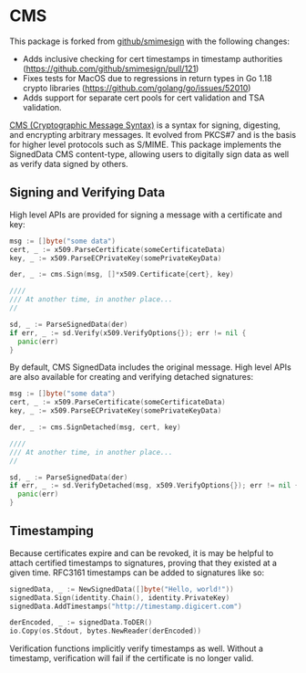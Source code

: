 # CMS 

This package is forked from [github/smimesign](https://github.com/github/smimesign) with the following changes:

- Adds inclusive checking for cert timestamps in timestamp authorities (https://github.com/github/smimesign/pull/121)
- Fixes tests for MacOS due to regressions in return types in Go 1.18 crypto libraries (https://github.com/golang/go/issues/52010)
- Adds support for separate cert pools for cert validation and TSA validation.

[CMS (Cryptographic Message Syntax)](https://tools.ietf.org/html/rfc5652) is a syntax for signing, digesting, and encrypting arbitrary messages. It evolved from PKCS#7 and is the basis for higher level protocols such as S/MIME. This package implements the SignedData CMS content-type, allowing users to digitally sign data as well as verify data signed by others.

## Signing and Verifying Data

High level APIs are provided for signing a message with a certificate and key:

```go
msg := []byte("some data")
cert, _ := x509.ParseCertificate(someCertificateData)
key, _ := x509.ParseECPrivateKey(somePrivateKeyData)

der, _ := cms.Sign(msg, []*x509.Certificate{cert}, key)

////
/// At another time, in another place...
//

sd, _ := ParseSignedData(der)
if err, _ := sd.Verify(x509.VerifyOptions{}); err != nil {
  panic(err)
}
```

By default, CMS SignedData includes the original message. High level APIs are also available for creating and verifying detached signatures:

```go
msg := []byte("some data")
cert, _ := x509.ParseCertificate(someCertificateData)
key, _ := x509.ParseECPrivateKey(somePrivateKeyData)

der, _ := cms.SignDetached(msg, cert, key)

////
/// At another time, in another place...
//

sd, _ := ParseSignedData(der)
if err, _ := sd.VerifyDetached(msg, x509.VerifyOptions{}); err != nil {
  panic(err)
}
```

## Timestamping

Because certificates expire and can be revoked, it is may be helpful to attach certified timestamps to signatures, proving that they existed at a given time. RFC3161 timestamps can be added to signatures like so:

```go
signedData, _ := NewSignedData([]byte("Hello, world!"))
signedData.Sign(identity.Chain(), identity.PrivateKey)
signedData.AddTimestamps("http://timestamp.digicert.com")

derEncoded, _ := signedData.ToDER()
io.Copy(os.Stdout, bytes.NewReader(derEncoded))
```

Verification functions implicitly verify timestamps as well. Without a timestamp, verification will fail if the certificate is no longer valid.
